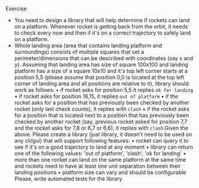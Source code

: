 Exercise
- You need to design a library that will help determine if rockets can land on a platform.
Whenever rocket is getting back from the orbit, it needs to check every now and then if it's on
a correct trajectory to safely land on a platform. 
- Whole landing area (area that contains landing platform and surroundings) consists of multiple 
squares that set a perimeter/dimensions that can be described with coordinates (say x and y). 
Assuming that landing area has size of square 100x100 and landing platform has a size of a square 10x10
and it's top left corner starts at a position 5,5 (please assume that position 0,0 is located at
the top left corner of landing area and all positions are relative to it), library should work as
follows: 
• if rocket asks for position 5,5 it replies `ok for landing`
• if rocket asks for position 16,15, it replies `out of platform`
• if the rocket asks for a position that has previously been checked by another rocket
(only last check counts), it replies with `clash`
• if the rocket asks for a position that is located next to a position that has previously
been checked by another rocket (say, previous rocket asked for position 7,7 and the
rocket asks for 7,8 or 6,7 or 6,6), it replies with `clash`.Given the above.
Please create a library (just library, it doesn't need to be used on any cli/gui) that will support
following features:
• rocket can query it to see if it's on a good trajectory to land at any moment
• library can return one of the following values: 'out of platform', 'clash', 'ok for landing'
• more than one rocket can land on the same platform at the same time and rockets
need to have at least one unit separation between their landing positions
• platform size can vary and should be configurable
Please, write automated tests for the library
